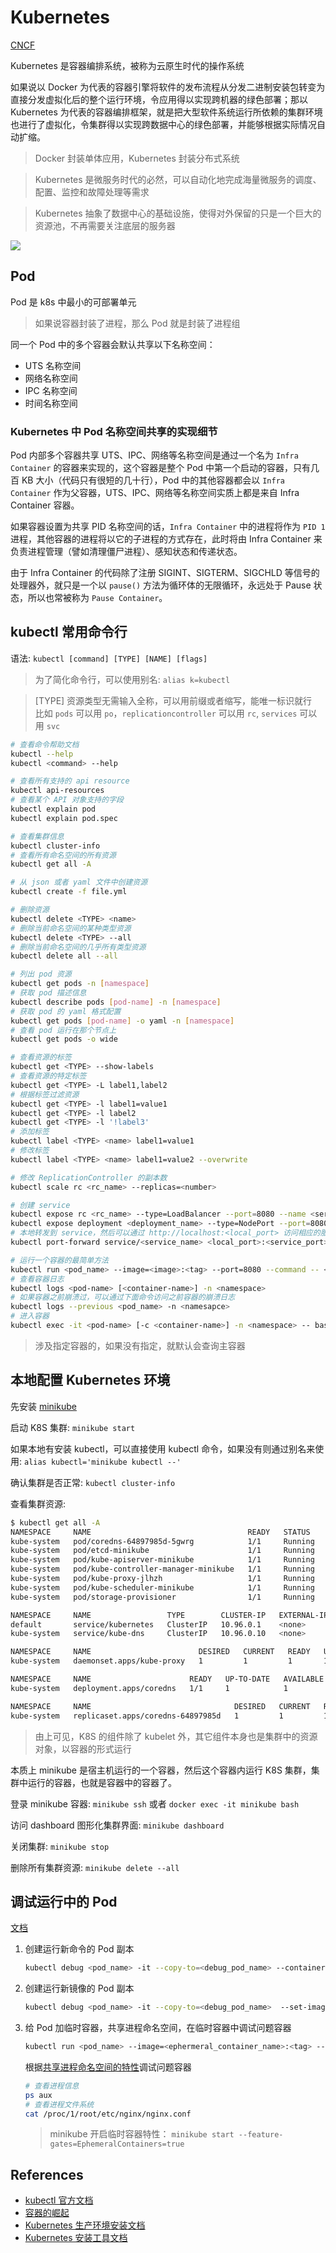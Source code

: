 # Kubernetes

[CNCF](https://landscape.cncf.io/?category=remote-procedure-call&grouping=category)

Kubernetes 是容器编排系统，被称为云原生时代的操作系统

如果说以 Docker 为代表的容器引擎将软件的发布流程从分发二进制安装包转变为直接分发虚拟化后的整个运行环境，令应用得以实现跨机器的绿色部署；那以 Kubernetes 为代表的容器编排框架，就是把大型软件系统运行所依赖的集群环境也进行了虚拟化，令集群得以实现跨数据中心的绿色部署，并能够根据实际情况自动扩缩。

> Docker 封装单体应用，Kubernetes 封装分布式系统

> Kubernetes 是微服务时代的必然，可以自动化地完成海量微服务的调度、配置、监控和故障处理等需求

> Kubernetes 抽象了数据中心的基础设施，使得对外保留的只是一个巨大的资源池，不再需要关注底层的服务器

![](../images/kube-components.png)

## Pod

Pod 是 k8s 中最小的可部署单元

> 如果说容器封装了进程，那么 Pod 就是封装了进程组

同一个 Pod 中的多个容器会默认共享以下名称空间：

- UTS 名称空间
- 网络名称空间
- IPC 名称空间
- 时间名称空间

### Kubernetes 中 Pod 名称空间共享的实现细节

Pod 内部多个容器共享 UTS、IPC、网络等名称空间是通过一个名为 `Infra Container` 的容器来实现的，这个容器是整个 Pod 中第一个启动的容器，只有几百 KB 大小（代码只有很短的几十行），Pod 中的其他容器都会以 `Infra Container` 作为父容器，UTS、IPC、网络等名称空间实质上都是来自 Infra Container 容器。

如果容器设置为共享 PID 名称空间的话，`Infra Container` 中的进程将作为 `PID 1` 进程，其他容器的进程将以它的子进程的方式存在，此时将由 Infra Container 来负责进程管理（譬如清理僵尸进程）、感知状态和传递状态。

由于 Infra Container 的代码除了注册 SIGINT、SIGTERM、SIGCHLD 等信号的处理器外，就只是一个以 `pause()` 方法为循环体的无限循环，永远处于 Pause 状态，所以也常被称为 `Pause Container`。

## kubectl 常用命令行

语法: `kubectl [command] [TYPE] [NAME] [flags]`

> 为了简化命令行，可以使用别名: `alias k=kubectl`

> [TYPE] 资源类型无需输入全称，可以用前缀或者缩写，能唯一标识就行  
> 比如 `pods` 可以用 `po`，`replicationcontroller` 可以用 `rc`, `services` 可以用 `svc`

```bash
# 查看命令帮助文档
kubectl --help
kubectl <command> --help

# 查看所有支持的 api resource
kubectl api-resources
# 查看某个 API 对象支持的字段
kubectl explain pod
kubectl explain pod.spec

# 查看集群信息
kubectl cluster-info
# 查看所有命名空间的所有资源
kubectl get all -A

# 从 json 或者 yaml 文件中创建资源
kubectl create -f file.yml

# 删除资源
kubectl delete <TYPE> <name>
# 删除当前命名空间的某种类型资源
kubectl delete <TYPE> --all
# 删除当前命名空间的几乎所有类型资源
kubectl delete all --all

# 列出 pod 资源
kubectl get pods -n [namespace]
# 获取 pod 描述信息
kubectl describe pods [pod-name] -n [namespace]
# 获取 pod 的 yaml 格式配置
kubectl get pods [pod-name] -o yaml -n [namespace]
# 查看 pod 运行在那个节点上
kubectl get pods -o wide

# 查看资源的标签
kubectl get <TYPE> --show-labels
# 查看资源的特定标签
kubectl get <TYPE> -L label1,label2
# 根据标签过滤资源
kubectl get <TYPE> -l label1=value1
kubectl get <TYPE> -l label2
kubectl get <TYPE> -l '!label3'
# 添加标签
kubectl label <TYPE> <name> label1=value1 
# 修改标签
kubectl label <TYPE> <name> label1=value2 --overwrite

# 修改 ReplicationController 的副本数
kubectl scale rc <rc_name> --replicas=<number>

# 创建 service
kubectl expose rc <rc_name> --type=LoadBalancer --port=8080 --name <service_name>
kubectl expose deployment <deployment_name> --type=NodePort --port=8080 --name <service_name>
# 本地转发到 service，然后可以通过 http://localhost:<local_port> 访问相应的服务端口
kubectl port-forward service/<service_name> <local_port>:<service_port>

# 运行一个容器的最简单方法
kubectl run <pod_name> --image=<image>:<tag> --port=8080 --command -- <cmd> <arg1> ...<argN>
# 查看容器日志
kubectl logs <pod-name> [<container-name>] -n <namespace>
# 如果容器之前崩溃过，可以通过下面命令访问之前容器的崩溃日志
kubectl logs --previous <pod_name> -n <namesapce>
# 进入容器
kubectl exec -it <pod-name> [-c <container-name>] -n <namespace> -- bash
```

> 涉及指定容器的，如果没有指定，就默认会查询主容器

## 本地配置 Kubernetes 环境

先安装 [minikube](https://minikube.sigs.k8s.io/docs/start/)

启动 K8S 集群: `minikube start`

如果本地有安装 kubectl，可以直接使用 kubectl 命令，如果没有则通过别名来使用: `alias kubectl='minikube kubectl --'`

确认集群是否正常: `kubectl cluster-info`

查看集群资源:

```bash
$ kubectl get all -A
NAMESPACE     NAME                                   READY   STATUS    RESTARTS      AGE
kube-system   pod/coredns-64897985d-5gwrg            1/1     Running   0             14m
kube-system   pod/etcd-minikube                      1/1     Running   1             14m
kube-system   pod/kube-apiserver-minikube            1/1     Running   1             14m
kube-system   pod/kube-controller-manager-minikube   1/1     Running   1             14m
kube-system   pod/kube-proxy-jlhzh                   1/1     Running   0             14m
kube-system   pod/kube-scheduler-minikube            1/1     Running   1             14m
kube-system   pod/storage-provisioner                1/1     Running   1 (14m ago)   14m

NAMESPACE     NAME                 TYPE        CLUSTER-IP   EXTERNAL-IP   PORT(S)                  AGE
default       service/kubernetes   ClusterIP   10.96.0.1    <none>        443/TCP                  14m
kube-system   service/kube-dns     ClusterIP   10.96.0.10   <none>        53/UDP,53/TCP,9153/TCP   14m

NAMESPACE     NAME                        DESIRED   CURRENT   READY   UP-TO-DATE   AVAILABLE   NODE SELECTOR            AGE
kube-system   daemonset.apps/kube-proxy   1         1         1       1            1           kubernetes.io/os=linux   14m

NAMESPACE     NAME                      READY   UP-TO-DATE   AVAILABLE   AGE
kube-system   deployment.apps/coredns   1/1     1            1           14m

NAMESPACE     NAME                                DESIRED   CURRENT   READY   AGE
kube-system   replicaset.apps/coredns-64897985d   1         1         1       14m
```

> 由上可见，K8S 的组件除了 kubelet 外，其它组件本身也是集群中的资源对象，以容器的形式运行

本质上 minikube 是宿主机运行的一个容器，然后这个容器内运行 K8S 集群，集群中运行的容器，也就是容器中的容器了。

登录 minikube 容器: `minikube ssh` 或者 `docker exec -it minikube bash`

访问 dashboard 图形化集群界面: `minikube dashboard`

关闭集群: `minikube stop`

删除所有集群资源: `minikube delete --all`

## 调试运行中的 Pod

[文档](https://kubernetes.io/zh/docs/tasks/debug-application-cluster/debug-running-pod/)

1. 创建运行新命令的 Pod 副本

    ```bash
    kubectl debug <pod_name> -it --copy-to=<debug_pod_name> --container=<container_name_to_debug> -- <cmd> <arg1>...<argN>
    ```

2. 创建运行新镜像的 Pod 副本

    ```bash
    kubectl debug <pod_name> -it --copy-to=<debug_pod_name>  --set-image=<container_name_to_debug>=<new_image>:<tag>
    ```

3. 给 Pod 加临时容器，共享进程命名空间，在临时容器中调试问题容器

    ```bash
    kubectl run <pod_name> --image=<ephermeral_container_name>:<tag> --target=<container_name_to_debug>
    ```

    根据[共享进程命名空间的特性](https://kubernetes.io/zh/docs/tasks/configure-pod-container/share-process-namespace/)调试问题容器

    ```bash
    # 查看进程信息
    ps aux
    # 查看进程文件系统
    cat /proc/1/root/etc/nginx/nginx.conf
    ```

    > minikube 开启临时容器特性： `minikube start --feature-gates=EphemeralContainers=true`


## References

- [kubectl 官方文档](https://kubernetes.io/docs/reference/kubectl/overview/)
- [容器的崛起](http://icyfenix.cn/immutable-infrastructure/container/history.html)
- [Kubernetes 生产环境安装文档](https://kubernetes.io/zh/docs/setup/production-environment/)
- [Kubernetes 安装工具文档](https://kubernetes.io/zh/docs/tasks/tools/)
